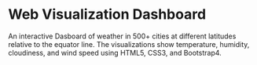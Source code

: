 # Web Visualization Dashboard

An interactive Dasboard of weather in 500+ cities at different latitudes relative to the equator line. The visualizations show temperature, humidity, cloudiness, and wind speed using HTML5, CSS3, and Bootstrap4.
